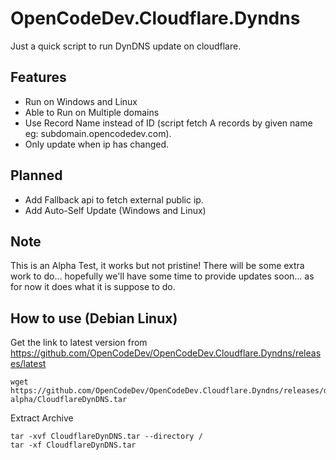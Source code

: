 # OpenCodeDev.Cloudflare.Dyndns
Just a quick script to run DynDNS update on cloudflare.

## Features
- Run on Windows and Linux
- Able to Run on Multiple domains
- Use Record Name instead of ID (script fetch A records by given name eg: subdomain.opencodedev.com).
- Only update when ip has changed.

## Planned
- Add Fallback api to fetch external public ip.
- Add Auto-Self Update (Windows and Linux)

## Note
This is an Alpha Test, it works but not pristine! There will be some extra work to do... hopefully we'll have some time to provide updates soon... as for now it does what it is suppose to do.

## How to use (Debian Linux)

Get the link to latest version from https://github.com/OpenCodeDev/OpenCodeDev.Cloudflare.Dyndns/releases/latest
```
wget https://github.com/OpenCodeDev/OpenCodeDev.Cloudflare.Dyndns/releases/download/0.2.0-alpha/CloudflareDynDNS.tar
```

Extract Archive
```
tar -xvf CloudflareDynDNS.tar --directory /
tar -xf CloudflareDynDNS.tar
```
